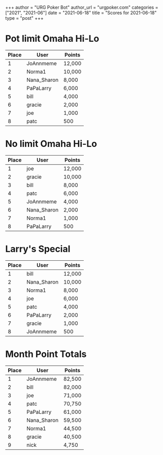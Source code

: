 +++
author = "URG Poker Bot"
author_url = "urgpoker.com"
categories = ["2021", "2021-06"]
date = "2021-06-18"
title = "Scores for 2021-06-18"
type = "post"
+++
# Pot limit Omaha Hi-Lo

| Place | User | Points |
|-------|------|--------|
| 1 | JoAnnmeme | 12,000 |
| 2 | Norma1 | 10,000 |
| 3 | Nana_Sharon | 8,000 |
| 4 | PaPaLarry | 6,000 |
| 5 | bill | 4,000 |
| 6 | gracie | 2,000 |
| 7 | joe | 1,000 |
| 8 | patc | 500 |

# No limit Omaha Hi-Lo

| Place | User | Points |
|-------|------|--------|
| 1 | joe | 12,000 |
| 2 | gracie | 10,000 |
| 3 | bill | 8,000 |
| 4 | patc | 6,000 |
| 5 | JoAnnmeme | 4,000 |
| 6 | Nana_Sharon | 2,000 |
| 7 | Norma1 | 1,000 |
| 8 | PaPaLarry | 500 |

# Larry's Special

| Place | User | Points |
|-------|------|--------|
| 1 | bill | 12,000 |
| 2 | Nana_Sharon | 10,000 |
| 3 | Norma1 | 8,000 |
| 4 | joe | 6,000 |
| 5 | patc | 4,000 |
| 6 | PaPaLarry | 2,000 |
| 7 | gracie | 1,000 |
| 8 | JoAnnmeme | 500 |

# Month Point Totals

| Place | User | Points |
|-------|------|--------|
| 1 | JoAnnmeme | 82,500 |
| 2 | bill | 82,000 |
| 3 | joe | 71,000 |
| 4 | patc | 70,750 |
| 5 | PaPaLarry | 61,000 |
| 6 | Nana_Sharon | 59,500 |
| 7 | Norma1 | 44,500 |
| 8 | gracie | 40,500 |
| 9 | nick | 4,750 |
